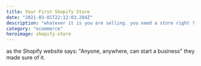 ```yaml
---
title: Your First Shopify Store
date: "2021-03-01T22:12:03.284Z"
description: "whatever it is you are selling. you need a store right ? well let me present to you the number one Platform in the word.  Shopify "
category: "ecommerce"
heroimage: shopify-store
---
```


as the Shopify website says: "Anyone, anywhere, can start a business" they made sure of it.
